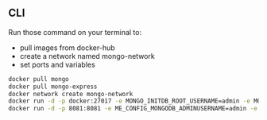 ## CLI

Run those command on your terminal to:
- pull images from docker-hub
- create a network named mongo-network
- set ports and variables

```sh
docker pull mongo
docker pull mongo-express
docker network create mongo-network
docker run -d -p docker:27017 -e MONGO_INITDB_ROOT_USERNAME=admin -e MONGO_INITDB_ROOT_PASSWORD=password --name mongodb --net mongo-network mongo
docker run -d -p 8081:8081 -e ME_CONFIG_MONGODB_ADMINUSERNAME=admin -e ME_CONFIG_MONGODB_ADMINPASSWORD=password --net mongo-network --name mongo-express -e ME_CONFIG_MONGODB_SERVER=mongodb mongo-express   
```
